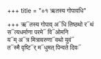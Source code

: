 +++
title = "०१ ऋतस्य गोपावधि"

+++
ऋ᳓तस्य गोपाव् अ᳓धि तिष्ठथो र᳓थं  
स᳓त्यधर्माणा परमे᳓ वि᳓ओमनि  
य᳓म् अ᳓त्र मित्रावरुणा᳓वथो युवं᳓  
त᳓स्मै वृष्टि᳓र् म᳓धुमत् पिन्वते दिवः᳓
